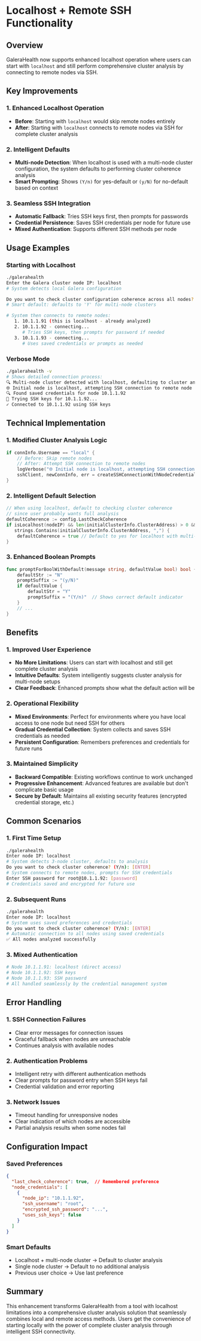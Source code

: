 # Localhost + Remote SSH Functionality

## Overview
GaleraHealth now supports enhanced localhost operation where users can start with `localhost` and still perform comprehensive cluster analysis by connecting to remote nodes via SSH.

## Key Improvements

### 1. Enhanced Localhost Operation
- **Before**: Starting with `localhost` would skip remote nodes entirely
- **After**: Starting with `localhost` connects to remote nodes via SSH for complete cluster analysis

### 2. Intelligent Defaults
- **Multi-node Detection**: When localhost is used with a multi-node cluster configuration, the system defaults to performing cluster coherence analysis
- **Smart Prompting**: Shows `(Y/n)` for yes-default or `(y/N)` for no-default based on context

### 3. Seamless SSH Integration
- **Automatic Fallback**: Tries SSH keys first, then prompts for passwords
- **Credential Persistence**: Saves SSH credentials per node for future use
- **Mixed Authentication**: Supports different SSH methods per node

## Usage Examples

### Starting with Localhost
```bash
./galerahealth
Enter the Galera cluster node IP: localhost
# System detects local Galera configuration

Do you want to check cluster configuration coherence across all nodes? (Y/n) (default: Y): 
# Smart default: defaults to 'Y' for multi-node clusters

# System then connects to remote nodes:
   1. 10.1.1.91 (this is localhost - already analyzed)
   2. 10.1.1.92 - connecting...
      # Tries SSH keys, then prompts for password if needed
   3. 10.1.1.93 - connecting...
      # Uses saved credentials or prompts as needed
```

### Verbose Mode
```bash
./galerahealth -v
# Shows detailed connection process:
🔍 Multi-node cluster detected with localhost, defaulting to cluster analysis
🌐 Initial node is localhost, attempting SSH connection to remote node 10.1.1.92
🔍 Found saved credentials for node 10.1.1.92
🔑 Trying SSH keys for 10.1.1.92...
✓ Connected to 10.1.1.92 using SSH keys
```

## Technical Implementation

### 1. Modified Cluster Analysis Logic
```go
if connInfo.Username == "local" {
    // Before: Skip remote nodes
    // After: Attempt SSH connection to remote nodes
    logVerbose("🌐 Initial node is localhost, attempting SSH connection to remote node %s", nodeIP)
    sshClient, newConnInfo, err = createSSHConnectionWithNodeCredentials(nodeIP, config)
}
```

### 2. Intelligent Default Selection
```go
// When using localhost, default to checking cluster coherence 
// since user probably wants full analysis
defaultCoherence := config.LastCheckCoherence
if isLocalhost(nodeIP) && len(initialClusterInfo.ClusterAddress) > 0 && 
   strings.Contains(initialClusterInfo.ClusterAddress, ",") {
    defaultCoherence = true // Default to yes for localhost with multi-node cluster
}
```

### 3. Enhanced Boolean Prompts
```go
func promptForBoolWithDefault(message string, defaultValue bool) bool {
    defaultStr := "N"
    promptSuffix := "(y/N)"
    if defaultValue {
        defaultStr = "Y"
        promptSuffix = "(Y/n)"  // Shows correct default indicator
    }
    // ...
}
```

## Benefits

### 1. Improved User Experience
- **No More Limitations**: Users can start with localhost and still get complete cluster analysis
- **Intuitive Defaults**: System intelligently suggests cluster analysis for multi-node setups
- **Clear Feedback**: Enhanced prompts show what the default action will be

### 2. Operational Flexibility
- **Mixed Environments**: Perfect for environments where you have local access to one node but need SSH for others
- **Gradual Credential Collection**: System collects and saves SSH credentials as needed
- **Persistent Configuration**: Remembers preferences and credentials for future runs

### 3. Maintained Simplicity
- **Backward Compatible**: Existing workflows continue to work unchanged
- **Progressive Enhancement**: Advanced features are available but don't complicate basic usage
- **Secure by Default**: Maintains all existing security features (encrypted credential storage, etc.)

## Common Scenarios

### 1. First Time Setup
```bash
./galerahealth
Enter node IP: localhost
# System detects 3-node cluster, defaults to analysis
Do you want to check cluster coherence? (Y/n): [ENTER]
# System connects to remote nodes, prompts for SSH credentials
Enter SSH password for root@10.1.1.92: [password]
# Credentials saved and encrypted for future use
```

### 2. Subsequent Runs
```bash
./galerahealth
Enter node IP: localhost
# System uses saved preferences and credentials
Do you want to check cluster coherence? (Y/n): [ENTER]
# Automatic connection to all nodes using saved credentials
✅ All nodes analyzed successfully
```

### 3. Mixed Authentication
```bash
# Node 10.1.1.91: localhost (direct access)
# Node 10.1.1.92: SSH keys
# Node 10.1.1.93: SSH password
# All handled seamlessly by the credential management system
```

## Error Handling

### 1. SSH Connection Failures
- Clear error messages for connection issues
- Graceful fallback when nodes are unreachable
- Continues analysis with available nodes

### 2. Authentication Problems
- Intelligent retry with different authentication methods
- Clear prompts for password entry when SSH keys fail
- Credential validation and error reporting

### 3. Network Issues
- Timeout handling for unresponsive nodes
- Clear indication of which nodes are accessible
- Partial analysis results when some nodes fail

## Configuration Impact

### Saved Preferences
```json
{
  "last_check_coherence": true,  // Remembered preference
  "node_credentials": [
    {
      "node_ip": "10.1.1.92",
      "ssh_username": "root",
      "encrypted_ssh_password": "...",
      "uses_ssh_keys": false
    }
  ]
}
```

### Smart Defaults
- Localhost + multi-node cluster → Default to cluster analysis
- Single node cluster → Default to no additional analysis
- Previous user choice → Use last preference

## Summary

This enhancement transforms GaleraHealth from a tool with localhost limitations into a comprehensive cluster analysis solution that seamlessly combines local and remote access methods. Users get the convenience of starting locally with the power of complete cluster analysis through intelligent SSH connectivity.
